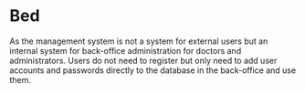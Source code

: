 # Bed
As the management system is not a system for external users but an internal system for back-office administration for doctors and administrators. 
Users do not need to register but only need to add user accounts and passwords directly to the database in the back-office and use them.

